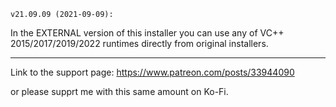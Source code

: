   	v21.09.09 (2021-09-09):

In the EXTERNAL version of this installer you can use any of VC++ 2015/2017/2019/2022 runtimes directly from original installers.

---

Link to the support page: https://www.patreon.com/posts/33944090

or please supprt me with this same amount on Ko-Fi.
